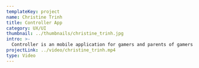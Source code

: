 ```yaml
---
templateKey: project
name: Christine Trinh
title: Controller App
category: UX/UI
thumbnail: ../thumbnails/christine_trinh.jpg
intro: >-
  Controller is an mobile application for gamers and parents of gamers to interact with information about game addiction. Game addiction is excessive use of video games that leads to a negative impact on their normal living. As the users go through the application, they will learn about game addiction, symptoms, and management strategies. Using this application will help to make gamers aware of and in control of their gaming.
projectLink: ../video/christine_trinh.mp4
type: Video
---
```

